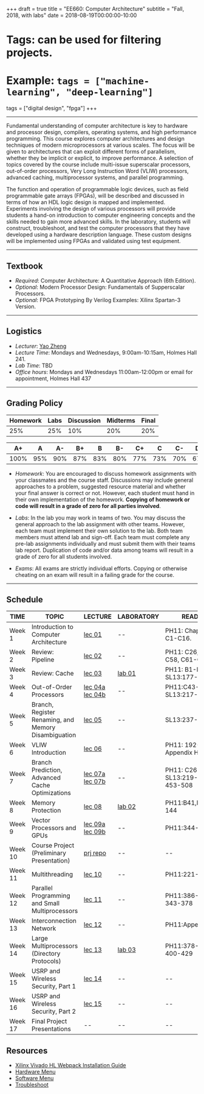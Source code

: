 +++
draft = true
title = "EE660: Computer Architecture"
subtitle = "Fall, 2018, with labs"
date = 2018-08-19T00:00:00-10:00
# Tags: can be used for filtering projects.
# Example: `tags = ["machine-learning", "deep-learning"]`
tags = ["digital design", "fpga"]
+++

***
Fundamental understanding of computer architecture is key to hardware and processor design, compilers, operating systems, and high performance programming. This course explores computer architectures and design techniques of modern microprocessors at various scales. The focus will be given to architectures that can exploit different forms of parallelism, whether they be implicit or explicit, to improve performance. A selection of topics covered by the course include multi-issue superscalar processors, out-of-order processors, Very Long Instruction Word (VLIW) processors, advanced caching, multiprocessor systems, and parallel programming.

The function and operation of programmable logic devices, such as field programmable gate arrays (FPGAs), will be described and discussed in terms of how an HDL logic design is mapped and implemented. Experiments involving the design of various processors will provide students a hand-on introduction to computer engineering concepts and the skills needed to gain more advanced skills. In the laboratory, students will construct, troubleshoot, and test the computer processors that they have developed using a hardware description language. These custom designs will be implemented using FPGAs and validated using test equipment.

***
## Textbook
- *Required*: Computer Architecture: A Quantitative Approach (6th Edition).
- *Optional*: Modern Processor Design: Fundamentals of Supperscalar Processors.
- *Optional*: FPGA Prototyping By Verilog Examples: Xilinx Spartan-3 Version.

***
## Logistics
- *Lecturer*: [Yao Zheng](mailto:yao.zheng@hawaii.edu)
- *Lecture Time*: Mondays and Wednesdays, 9:00am-10:15am, Holmes Hall 241.
- *Lab Time*: TBD
- *Office hours*: Mondays and Wednesdays 11:00am-12:00pm or email for appointment, Holmes Hall 437

***
## Grading Policy
| Homework | Labs | Discussion | Midterms     | Final |
|----------|------|------------|--------------|-------|
| 25%      | 25%  | 10%        | 20%          | 20%   |


| A+   | A   | A-  | B+  | B   | B-  | C+  | C   | C-  | D+  | D   | D-  | F |
|------|-----|-----|-----|-----|-----|-----|-----|-----|-----|-----|-----|---|
| 100% | 95% | 90% | 87% | 83% | 80% | 77% | 73% | 70% | 67% | 63% | 60% | 0 |


- *Homework*: You are encouraged to discuss homework assignments with your classmates and the course staff. Discussions may include general approaches to a problem, suggested resource material and whether your final answer is correct or not. However, each student must hand in their own implementation of the homework. **Copying of homework or code will result in a grade of zero for all parties involved**.

- *Labs*: In the lab you may work in teams of two. You may discuss the general approach to the lab assignment with other teams. However, each team must implement their own solution to the lab. Both team members must attend lab and sign-off. Each team must complete any pre-lab assignments individually and must submit them with their teams lab report. Duplication of code and/or data among teams will result in a grade of zero for all students involved.

- *Exams*: All exams are strictly individual efforts. Copying or otherwise cheating on an exam will result in a failing grade for the course.

***
## Schedule

| TIME    | TOPIC                                                | LECTURE                                       | LABORATORY           | READING                              | ASSG                   |
|---------|------------------------------------------------------|-----------------------------------------------|----------------------|--------------------------------------|------------------------|
| Week 1  | Introduction to Computer Architecture                | [lec 01][lec 01 url]                          | --                   | PH11: Chapter 1, C1-C16.             | --                     |
| Week 2  | Review: Pipeline                                     | [lec 02][lec 02 url]                          | --                   | PH11: C26, C30-C58, C61-C81.         | [assg 01][assg 01 url] |
| Week 3  | Review: Cache                                        | [lec 03][lec 03 url]                          | [lab 01][lab 01 url] | PH11: B1-B40, SL13:177-209.          | --                     |
| Week 4  | Out-of-Order Processors                              | [lec 04a][lec 04a url] [lec 04b][lec 04b url] | --                   | PH11:C43-C61, SL13:217-236.          | --                     |
| Week 5  | Branch, Register Renaming, and Memory Disambiguation | [lec 05][lec 05 url]                          | --                   | SL13:237-273.                        | --                     |
| Week 6  | VLIW Introduction                                    | [lec 06][lec 06 url]                          | --                   | PH11: 192-196, Appendix H            | --                     |
| Week 7  | Branch Prediction, Advanced Cache Optimizations      | [lec 07a][lec 07a url] [lec 07b][lec 07b url] | --                   | PH11: C26-C30, SL13:219-237, 453-508 | [assg 02][assg 02 url] |
| Week 8  | Memory Protection                                    | [lec 08][lec 08 url]                          | [lab 02][lab 02 url] | PH11:B41,B67,105-144                 | --                     |
| Week 9  | Vector Processors and GPUs                           | [lec 09a][lec 09a url] [lec 09b][lec 09b url] | --                   | PH11:344-412                         | --                     |
| Week 10 | Course Project (Preliminary Presentation)            | [prj repo][prj 01 url]                        | --                   | --                                   | --                     |
| Week 11 | Multithreading                                       | [lec 10][lec 10 url]                          | --                   | PH11:221-259                         | --                     |
| Week 12 | Parallel Programming and Small Multiprocessors       | [lec 11][lec 11 url]                          | --                   | PH11:386-400, 343-378                | --                     |
| Week 13 | Interconnection Network                              | [lec 12][lec 12 url]                          | --                   | PH11:Appendix F                      | [assg 03][assg 03 url] |
| Week 14 | Large Multiprocessors (Directory Protocols)          | [lec 13][lec 13 url]                          | [lab 03][lab 03 url] | PH11:378-386, 400-429                | --                     |
| Week 15 | USRP and Wireless Security, Part 1                   | [lec 14][lec 14 url]                          | --                   | --                                   | --                     |
| Week 16 | USRP and Wireless Security, Part 2                   | [lec 15][lec 15 url]                          | --                   | --                                   | --                     |
| Week 17 | Final Project Presentations                          | --                                            | --                   | --                                   | --                     |

## Resources
- [Xilinx Vivado HL Webpack Installation Guide][xilinx vivado tutorial]
- [Hardware Menu][hardware menu url]
- [Software Menu][software menu url]
- [Troubleshoot][troubleshoot url]

[lec urls]: # (lec urls)
[lec 01 url]: https://s3-us-west-2.amazonaws.com/gustybear-websites/course_ee660_2018_fall/docs/slides/ee660_2018_fall_materials_week_01_slides.pdf
[lec 02 url]: https://s3-us-west-2.amazonaws.com/gustybear-websites/course_ee660_2018_fall/docs/slides/ee660_2018_fall_materials_week_02_slides.pdf
[lec 03 url]: https://s3-us-west-2.amazonaws.com/gustybear-websites/course_ee660_2018_fall/docs/slides/ee660_2018_fall_materials_week_03_slides.pdf
[lec 04a url]: https://s3-us-west-2.amazonaws.com/gustybear-websites/course_ee660_2018_fall/docs/slides/ee660_2018_fall_materials_week_04_slides_a.pdf
[lec 04b url]: https://s3-us-west-2.amazonaws.com/gustybear-websites/course_ee660_2018_fall/docs/slides/ee660_2018_fall_materials_week_04_slides_b.pdf
[lec 05 url]: https://s3-us-west-2.amazonaws.com/gustybear-websites/course_ee660_2018_fall/docs/slides/ee660_2018_fall_materials_week_05_slides.pdf
[lec 06 url]: # (https://s3-us-west-2.amazonaws.com/gustybear-websites/course_ee660_2018_fall/docs/slides/ee660_2018_fall_materials_week_06_slides.pdf)
[lec 07a url]: # (https://s3-us-west-2.amazonaws.com/gustybear-websites/course_ee660_2018_fall/docs/slides/ee660_2018_fall_materials_week_07_slides_a.pdf)
[lec 07b url]: # (https://s3-us-west-2.amazonaws.com/gustybear-websites/course_ee660_2018_fall/docs/slides/ee660_2018_fall_materials_week_07_slides_b.pdf)
[lec 08 url]: # (https://s3-us-west-2.amazonaws.com/gustybear-websites/course_ee660_2018_fall/docs/slides/ee660_2018_fall_materials_week_08_slides.pdf)
[lec 09a url]: # (https://s3-us-west-2.amazonaws.com/gustybear-websites/course_ee660_2018_fall/docs/slides/ee660_2018_fall_materials_week_09_slides_a.pdf)
[lec 09b url]: # (https://s3-us-west-2.amazonaws.com/gustybear-websites/course_ee660_2018_fall/docs/slides/ee660_2018_fall_materials_week_09_slides_b.pdf)
[lec 10 url]: # (https://s3-us-west-2.amazonaws.com/gustybear-websites/course_ee660_2018_fall/docs/slides/ee660_2018_fall_materials_week_11_slides.pdf)
[lec 11 url]: # (https://s3-us-west-2.amazonaws.com/gustybear-websites/course_ee660_2018_fall/docs/slides/ee660_2018_fall_materials_week_12_slides.pdf)
[lec 12 url]: # (https://s3-us-west-2.amazonaws.com/gustybear-websites/course_ee660_2018_fall/docs/slides/ee660_2018_fall_materials_week_13_slides.pdf)
[lec 13 url]: # (https://s3-us-west-2.amazonaws.com/gustybear-websites/course_ee660_2018_fall/docs/slides/ee660_2018_fall_materials_week_14_slides.pdf)
[lec 14 url]: # (https://s3-us-west-2.amazonaws.com/gustybear-websites/course_ee660_2018_fall/docs/slides/ee660_2018_fall_materials_week_15_slides_a.pdf)
[lec 15 url]: # (https://s3-us-west-2.amazonaws.com/gustybear-websites/course_ee660_2018_fall/docs/slides/ee660_2018_fall_materials_week_15_slides_b.pdf)

[lab urls]: # (lab urls)
[lab 01 url]: ./laboratories/01/
[lab 02 url]: ./laboratories/02/
[lab 03 url]: # (tbd)

[assg urls]: # (assg urls)
[assg 01 url]: ./assignmentgs/01/
[assg 02 url]: # (tbd)
[assg 03 url]: # (tbd)

[prj urls]: # (prj urls)
[prj 01 url]: # (tbd)

[resource urls]: # (resource urls)
[xilinx vivado tutorial]: ./tutorials/01/
[hardware menu url]: # (tbd)
[software menu url]: # (tbd)
[troubleshoot url]: # (tbd)
